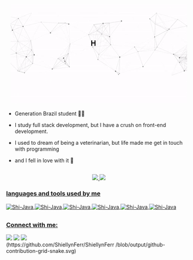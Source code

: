 <p align = "center">
  <img src = "https://github.com/ShiellynFerr/ShiellynFerr/raw/main/assets/ezgif.com-gif-maker.gif " alt = "Hi, I'm Shiellyn👋">
</p>


- Generation Brazil student 👩‍💻

- I study full stack development, but I have a crush on front-end development.

- I used to dream of being a veterinarian, but life made me get in touch with programming

- and I fell in love with it 🤍

##


<div align = "center">
  <a href="https://github.com/ShiellynFerr">
    
  <img height = "180em" src = "https://github-readme-stats.vercel.app/api?username=ShiellynFerr&show_icons=true&theme=radical&include_all_commits=true&count_private=true" />
<img height = "180em" src = "https://github-readme-stats.vercel.app/api/top-langs/?username=ShiellynFerr&layout=compact&langs_count=7&theme=radical" /></div>

  <h3> languages and tools used by me </h3>
  
  <img align="center" alt="Shi-Java" height="#" width="#" src="https://img.shields.io/badge/Java-ED8B00?style=for-the-badge&logo=java&logoColor=white">
  <img align="center" alt="Shi-Java" height="#" width="#" src="https://img.shields.io/badge/JavaScript-F7DF1E?style=for-the-badge&logo=javascript&logoColor=black">
  <img align="center" alt="Shi-Java" height="#" width="#" src="https://img.shields.io/badge/HTML5-E34F26?style=for-the-badge&logo=html5&logoColor=white">
    <img align="center" alt="Shi-Java" height="#" width="#" src="https://img.shields.io/badge/CSS3-1572B6?style=for-the-badge&logo=css3&logoColor=white">
  <img align="center" alt="Shi-Java" height="#" width="#" src="https://img.shields.io/badge/Spring-6DB33F?style=for-the-badge&logo=spring&logoColor=white">
  <img align="center" alt="Shi-Java" height="#" width="#" src="https://img.shields.io/badge/MySQL-00000F?style=for-the-badge&logo=mysql&logoColor=white">
  
  
   ##
  
 
 
<div> 
  <h3 align="left">Connect with me:</h3>
 <div>
    <a href="www.linkedin.com/in/shiellyn-ferreira" target="_blank"><img src="https://img.shields.io/badge/LinkedIn-0077B5?style=for-the-badge&logo=linkedin&logoColor=white target="_blank"></a> 
       <a href="brunashiellyn@gmail.com" target="_blank"><img src="https://img.shields.io/badge/Gmail-D14836?style=for-the-badge&logo=gmail&logoColor=white target="_blank"></a> 
    <a href="https://discord.com/channels/@me" target="_blank"><img src="https://img.shields.io/badge/Discord-7289DA?style=for-the-badge&logo=discord&logoColor=white target="_blank"></a> 
    
  </div>
  
 
  <div> (https://github.com/ShiellynFerr/ShiellynFerr /blob/output/github-contribution-grid-snake.svg)</div>
  
 

